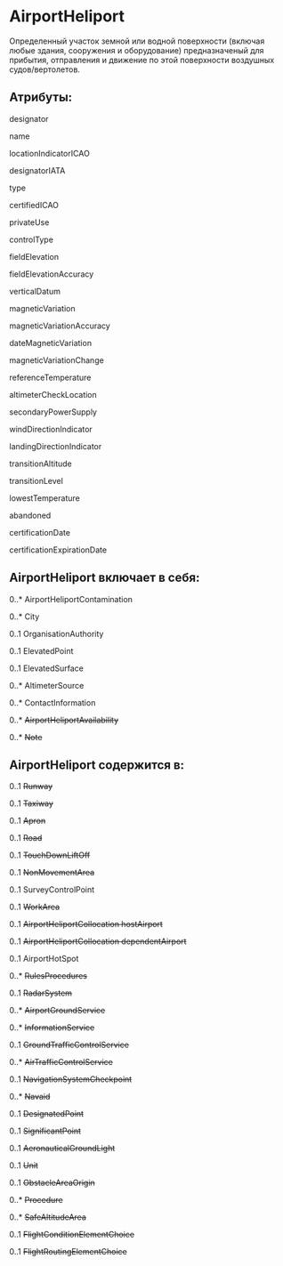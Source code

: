 AirportHeliport
===============

Определенный участок земной или водной поверхности (включая любые здания, сооружения и оборудование)
предназначеный для прибытия, отправления и движение по этой поверхности воздушных судов/вертолетов.

Атрибуты:
---------

designator

name

locationIndicatorICAO

designatorIATA

type

certifiedICAO

privateUse

controlType

fieldElevation

fieldElevationAccuracy

verticalDatum

magneticVariation

magneticVariationAccuracy

dateMagneticVariation

magneticVariationChange

referenceTemperature

altimeterCheckLocation

secondaryPowerSupply

windDirectionIndicator

landingDirectionIndicator

transitionAltitude

transitionLevel

lowestTemperature

abandoned

certificationDate

certificationExpirationDate

AirportHeliport включает в себя:
--------------------------------

0..* AirportHeliportContamination

0..* City                       

0..1 OrganisationAuthority

0..1 ElevatedPoint

0..1 ElevatedSurface

0..* AltimeterSource

0..* ContactInformation

0..* ~~AirportHeliportAvailability~~

0..* ~~Note~~


AirportHeliport содержится в:
-----------------------------
0..1 ~~Runway~~

0..1 ~~Taxiway~~

0..1 ~~Apron~~

0..1 ~~Road~~

0..1 ~~TouchDownLiftOff~~

0..1 ~~NonMovementArea~~

0..1 SurveyControlPoint

0..1 ~~WorkArea~~

0..1 ~~AirportHeliportCollocation hostAirport~~

0..1 ~~AirportHeliportCollocation dependentAirport~~

0..1 AirportHotSpot

0..* ~~RulesProcedures~~

0..1 ~~RadarSystem~~

0..* ~~AirportGroundService~~

0..* ~~InformationService~~

0..1 ~~GroundTrafficControlService~~

0..* ~~AirTrafficControlService~~

0..1 ~~NavigationSystemCheckpoint~~

0..* ~~Navaid~~

0..1 ~~DesignatedPoint~~

0..1 ~~SignificantPoint~~

0..1 ~~AeronauticalGroundLight~~

0..1 ~~Unit~~

0..1 ~~ObstacleAreaOrigin~~ 

0..* ~~Procedure~~

0..* ~~SafeAltitudeArea~~

0..1 ~~FlightConditionElementChoice~~

0..1 ~~FlightRoutingElementChoice~~
